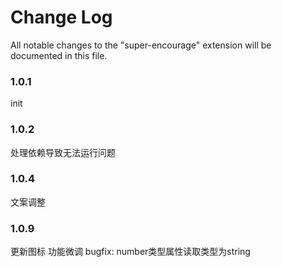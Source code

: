 # Change Log

All notable changes to the "super-encourage" extension will be documented in this file.

### 1.0.1

init

### 1.0.2

处理依赖导致无法运行问题

### 1.0.4

文案调整

### 1.0.9 

更新图标
功能微调
bugfix: number类型属性读取类型为string
